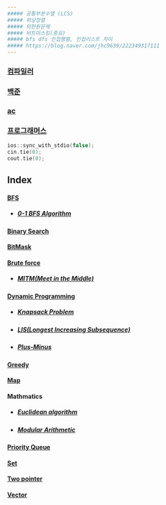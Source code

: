 ```yaml
---
##### 공통부분수열 (LCS)      
##### 위상정렬   
##### 외판원문제  
##### 비트마스킹(중요)
##### bfs dfs 인접행렬, 인접리스트 차이
##### https://blog.naver.com/jhc9639/222349317111
---
```

### <a href="https://www.onlinegdb.com/">컴파일러</a>
### <a href="https://www.acmicpc.net/">백준</a>
### <a href="https://solved.ac/">ac</a>
### <a href="https://programmers.co.kr/learn/challenges?tab=algorithm_practice_kit">프로그래머스</a>  

```cpp
ios::sync_with_stdio(false);
cin.tie(0);
cout.tie(0);
```

## Index
#### <a href="BFS/">BFS</a>
* ##### <a href="BFS/0-1 BFS Algorithm.md">0-1 BFS Algorithm</a>
#### <a href="Binary Search/Binary Search.md">Binary Search</a>
#### <a href="BitMask/BitMask.md">BitMask</a>
#### <a href="Brute force">Brute force</a>
* ##### <a href="Brute force/MITM(Meet in the Middle).md">MITM(Meet in the Middle)</a>
#### <a href="Dynamic Programming/Dynamic Programming.md">Dynamic Programming</a>
* ##### <a href="Dynamic Programming/Knapsack Problem.md">Knapsack Problem</a>
* ##### <a href="Dynamic Programming/LIS.md">LIS(Longest Increasing Subsequence)</a>
* ##### <a href="Dynamic Programming/Plus-Minus.md">Plus-Minus</a>
#### <a href="Greedy/Greedy.md">Greedy</a>
#### <a href="Hash/map.md">Map</a>
#### Mathmatics
* ##### <a href="Mathmatics/Euclidean algorithm.md">Euclidean algorithm</a>
* ##### <a href="Mathmatics/Modular Arithmetic.md">Modular Arithmetic</a>
#### <a href="Priority Queue/Priority Queue.md">Priority Queue</a>
#### <a href="Hash/set.md">Set</a>
#### <a href="Two pointer/Two pointer.md">Two pointer</a>
#### <a href="String/Vector.md">Vector</a>
